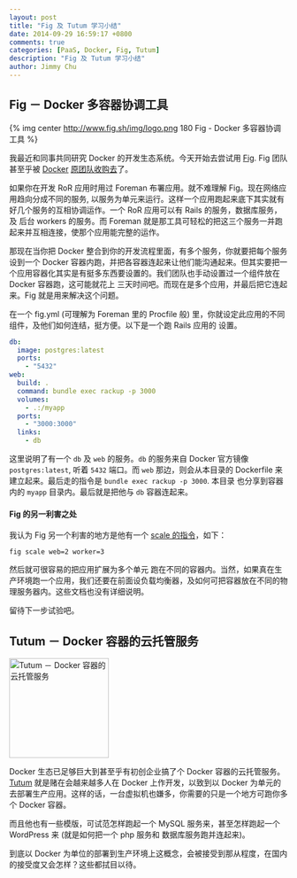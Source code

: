 ```yaml
---
layout: post
title: "Fig 及 Tutum 学习小结"
date: 2014-09-29 16:59:17 +0800
comments: true
categories: [PaaS, Docker, Fig, Tutum]
description: "Fig 及 Tutum 学习小结"
author: Jimmy Chu
---
```


## Fig － Docker 多容器协调工具

{% img center http://www.fig.sh/img/logo.png 180 Fig - Docker 多容器协调工具 %}

我最近和同事共同研究 Docker 的开发生态系统。今天开始去尝试用 [Fig](http://www.fig.sh/). Fig 团队甚至乎被 [Docker](http://www.docker.com) [原团队收购去](http://blog.docker.com/2014/07/welcoming-the-orchard-and-fig-team/)了。

如果你在开发 RoR 应用时用过 Foreman 布署应用。就不难理解 Fig。现在网络应用趋向分成不同的服务, 以服务为单元来运行。这样一个应用跑起来底下其实就有好几个服务的互相协调运作。一个 RoR 应用可以有 Rails 的服务，数据库服务，及 后台 workers 的服务。而 Foreman 就是那工具可轻松的把这三个服务一并跑起来并互相连接，使那个应用能完整的运作。

那现在当你把 Docker 整合到你的开发流程里面，有多个服务，你就要把每个服务设到一个 Docker 容器内跑，并把各容器连起来让他们能沟通起来。但其实要把一个应用容器化其实是有挺多东西要设置的。我们团队也手动设置过一个组件放在 Docker 容器跑，这可能就花上 三天时间吧。而现在是多个应用，并最后把它连起来。Fig 就是用来解决这个问题。

在一个 fig.yml (可理解为 Foreman 里的 Procfile 般) 里，你就设定此应用的不同组件，及他们如何连结，挺方便。以下是一个跑 Rails 应用的 设置。

``` yaml 一个 fig.yml 的范例
db:
  image: postgres:latest
  ports:
    - "5432"
web:
  build: .
  command: bundle exec rackup -p 3000
  volumes:
    - .:/myapp
  ports:
    - "3000:3000"
  links:
    - db
```

这里说明了有一个 `db` 及 `web` 的服务。`db` 的服务来自 Docker 官方镜像 `postgres:latest`, 听着 `5432` 端口。而 `web` 那边，则会从本目录的 Dockerfile 来 建立起来。最后走的指令是 `bundle exec rackup -p 3000`. 本目录 也分享到容器内的 `myapp` 目录内。最后就是把他与 `db` 容器连起来。

#### Fig 的另一利害之处

我认为 Fig 另一个利害的地方是他有一个 [scale 的指令](http://www.fig.sh/cli.html)，如下：

	fig scale web=2 worker=3

然后就可很容易的把应用扩展为多个单元 跑在不同的容器内。当然，如果真在生产环境跑一个应用，我们还要在前面设负载均衡器，及如何可把容器放在不同的物理服务器内。这些文档也没有详细说明。

留待下一步试验吧。

## Tutum － Docker 容器的云托管服务

<img class="center" src="{{root_url}}/images/posts/tutum.png" width="180px" title="Tutum － Docker 容器的云托管服务"></img>

Docker 生态已足够巨大到甚至乎有初创企业搞了个 Docker 容器的云托管服务。[Tutum](www.tutum.co) 就是赌在会越来越多人在 Docker 上作开发，以致到以 Docker 为单元的去部署生产应用。这样的话，一台虚拟机也嫌多，你需要的只是一个地方可跑你多个 Docker 容器。

而且他也有一些模版，可试范怎样跑起一个 MySQL 服务来，甚至怎样跑起一个 WordPress 来 (就是如何把一个 php 服务和 数据库服务跑并连起来)。

到底以 Docker 为单位的部署到生产环境上这概念，会被接受到那从程度，在国内的接受度又会怎样？这些都拭目以待。
